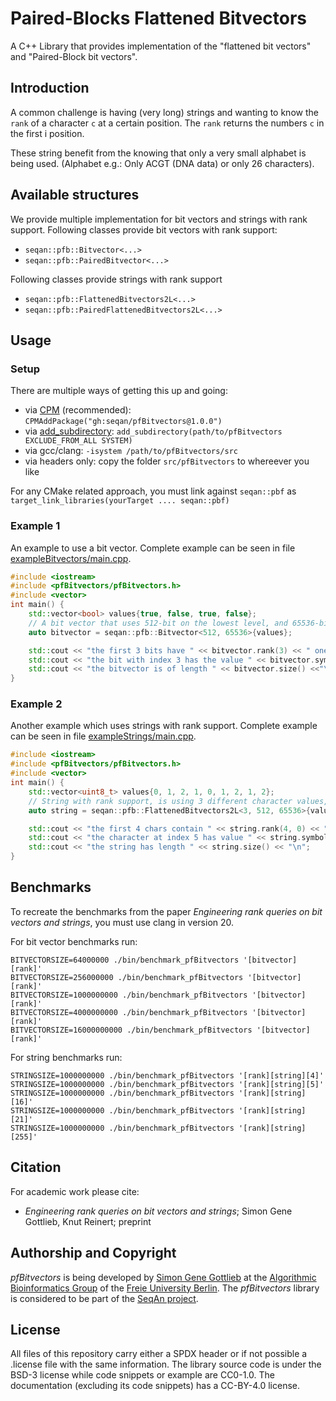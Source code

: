 <!--
    SPDX-FileCopyrightText: 2025 Knut Reinert & Freie Universität Berlin
    SPDX-FileCopyrightText: 2025 Knut Reinert & MPI für molekulare Genetik
    SPDX-License-Identifier: CC-BY-4.0
-->
# Paired-Blocks Flattened Bitvectors

A C++ Library that provides implementation of the "flattened bit vectors" and "Paired-Block bit vectors".


## Introduction
A common challenge is having (very long) strings and wanting to know the `rank` of a character `c` at a certain position.
The `rank` returns the numbers `c` in the first i position.

These string benefit from the knowing that only a very small alphabet is being used. (Alphabet e.g.: Only ACGT (DNA data) or only 26 characters).


## Available structures
We provide multiple implementation for bit vectors and strings with rank support.
Following classes provide bit vectors with rank support:
- `seqan::pfb::Bitvector<...>`
- `seqan::pfb::PairedBitvector<...>`

Following classes provide strings with rank support
- `seqan::pfb::FlattenedBitvectors2L<...>`
- `seqan::pfb::PairedFlattenedBitvectors2L<...>`


## Usage
### Setup
There are multiple ways of getting this up and going:
- via [CPM](https://github.com/cpm-cmake/CPM.cmake) (recommended): `CPMAddPackage("gh:seqan/pfBitvectors@1.0.0")`
- via [add_subdirectory](https://cmake.org/cmake/help/latest/command/add_subdirectory.html): `add_subdirectory(path/to/pfBitvectors EXCLUDE_FROM_ALL SYSTEM)`
- via gcc/clang: `-isystem /path/to/pfBitvectors/src`
- via headers only: copy the folder `src/pfBitvectors` to whereever you like

For any CMake related approach, you must link against `seqan::pbf` as `target_link_libraries(yourTarget .... seqan::pbf)`

### Example 1

An example to use a bit vector. Complete example can be seen in file [exampleBitvectors/main.cpp](examples/exampleBitvectors/main.cpp).
```c++
#include <iostream>
#include <pfBitvectors/pfBitvectors.h>
#include <vector>
int main() {
    std::vector<bool> values{true, false, true, false};
    // A bit vector that uses 512-bit on the lowest level, and 65536-bits on the next one
    auto bitvector = seqan::pfb::Bitvector<512, 65536>{values};

    std::cout << "the first 3 bits have " << bitvector.rank(3) << " ones\n";
    std::cout << "the bit with index 3 has the value " << bitvector.symbol(3)\n";
    std::cout << "the bitvector is of length " << bitvector.size() <<"\n";
}
```

### Example 2
Another example which uses strings with rank support.  Complete example can be seen in file [exampleStrings/main.cpp](examples/exampleStrings/main.cpp).
```c++
#include <iostream>
#include <pfBitvectors/pfBitvectors.h>
#include <vector>
int main() {
    std::vector<uint8_t> values{0, 1, 2, 1, 0, 1, 2, 1, 2};
    // String with rank support, is using 3 different character values, blocks/superblocks are of size 512 and 65536
    auto string = seqan::pfb::FlattenedBitvectors2L<3, 512, 65536>{values};

    std::cout << "the first 4 chars contain " << string.rank(4, 0) << " characters of value 0\n";
    std::cout << "the character at index 5 has value " << string.symbol(5) << "\n";
    std::cout << "the string has length " << string.size() << "\n";
}
```

## Benchmarks
To recreate the benchmarks from the paper *Engineering rank queries on bit vectors and strings*, you must use clang in version 20.

For bit vector benchmarks run:
```
BITVECTORSIZE=64000000 ./bin/benchmark_pfBitvectors '[bitvector][rank]'
BITVECTORSIZE=256000000 ./bin/benchmark_pfBitvectors '[bitvector][rank]'
BITVECTORSIZE=1000000000 ./bin/benchmark_pfBitvectors '[bitvector][rank]'
BITVECTORSIZE=4000000000 ./bin/benchmark_pfBitvectors '[bitvector][rank]'
BITVECTORSIZE=16000000000 ./bin/benchmark_pfBitvectors '[bitvector][rank]'
```

For string benchmarks run:
```
STRINGSIZE=1000000000 ./bin/benchmark_pfBitvectors '[rank][string][4]'
STRINGSIZE=1000000000 ./bin/benchmark_pfBitvectors '[rank][string][5]'
STRINGSIZE=1000000000 ./bin/benchmark_pfBitvectors '[rank][string][16]'
STRINGSIZE=1000000000 ./bin/benchmark_pfBitvectors '[rank][string][21]'
STRINGSIZE=1000000000 ./bin/benchmark_pfBitvectors '[rank][string][255]'
```


## Citation
For academic work please cite:
- *Engineering rank queries on bit vectors and strings*; Simon Gene Gottlieb, Knut Reinert; preprint

## Authorship and Copyright
*pfBitvectors* is being developed by [Simon Gene Gottlieb](mailto.simon@gottliebtfreitag.de) at the [Algorithmic Bioinformatics Group](https://www.mi.fu-berlin.de/en/inf/groups/abi/index.html) of the [Freie University Berlin](https://www.fu-berlin.de/).
The *pfBitvectors* library is considered to be part of the [SeqAn project](https://www.seqan.de/).

## License
All files of this repository carry either a SPDX header or if not possible a .license file with the same information.
The library source code is under the BSD-3 license while code snippets or example are CC0-1.0.
The documentation (excluding its code snippets) has a CC-BY-4.0 license.
